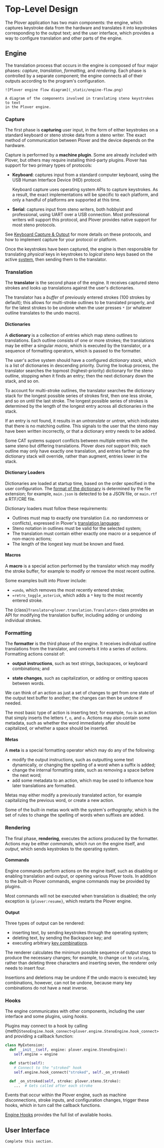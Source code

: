 # Top-Level Design

The Plover application has two main components: the engine, which captures
keystroke data from the hardware and translates it into keystrokes
corresponding to the output text; and the user interface, which provides a way
to configure translation and other parts of the engine.

## Engine

The translation process that occurs in the engine is composed of four major
phases: _capture_, _translation_, _formatting_, and _rendering_. Each phase is
controlled by a separate component; the engine connects all of their
outputs according to the program's configuration.

```{figure-md} engine-flow
![Plover engine flow diagram](_static/engine-flow.png)

A diagram of the components involved in translating steno keystrokes to text
in the Plover engine.
```

### Capture

The first phase is **capturing** user input, in the form of either keystrokes
on a standard keyboard or steno stroke data from a steno writer. The exact
method of communication between Plover and the device depends on the hardware.

Capture is performed by a **machine plugin**. Some are already included with
Plover, but others may require installing third-party plugins. Plover has
support for two primary types of protocols:

- **Keyboard**: captures input from a standard computer keyboard, using the USB
  Human Interface Device (HID) protocol.

  Keyboard capture uses operating system APIs to capture keystrokes. As a
  result, the exact implementations will be specific to each platform, and only
  a handful of platforms are supported at this time.

- **Serial**: captures input from steno writers, both hobbyist and professional,
  using UART over a USB connection. Most professional writers will support this
  protocol, and Plover provides native support for most steno protocols.

See [Keyboard Capture & Output](keyboard-capture-output) for more details on
these protocols, and how to implement capture for your protocol or platform.

Once the keystrokes have been captured, the engine is then responsible for
translating _physical_ keys in keystrokes to _logical_ steno keys based on
the active [system](api/system), then sending them to the translator.

### Translation

The **translator** is the second phase of the engine. It receives captured
steno strokes and looks up translations against the user's dictionaries.

The translator has a _buffer_ of previously entered strokes (100 strokes by
default); this allows for multi-stroke outlines to be translated properly,
and for the latest strokes to be undone when the user presses `*` (or whatever
outline translates to the undo macro).

#### Dictionaries

A **dictionary** is a collection of entries which map steno outlines to
translations. Each outline consists of one or more strokes; the translations
may be either a singular _macro_, which is executed by the translator,
or a sequence of formatting operators, which is passed to the formatter.

The user's active system should have a configured _dictionary stack_, which is
a list of dictionaries in descending priority. During the lookup process,
the translator searches the topmost (highest-priority) dictionary for the steno
outline, stopping when it finds an entry; then the next dictionary down the
stack, and so on.

To account for multi-stroke outlines, the translator searches the dictionary
stack for the longest possible series of strokes first, then one less stroke,
and so on until the last stroke. The longest possible series of strokes is
determined by the length of the longest entry across all dictionaries in the
stack.

If an entry is not found, it results in an _untranslate_ or _untran_, which
indicates that there is no matching outline. This signals to the user that
the steno may have been written incorrectly, or that a dictionary entry needs
to be added.

Some CAT systems support conflicts between multiple entries with the same
steno but differing translations. Plover _does not_ support this; each outline
may only have exactly one translation, and entries farther up the dictionary
stack will override, rather than augment, entries lower in the stack.

#### Dictionary Loaders

Dictionaries are loaded at startup time, based on the order specified in the
user configuration. The [format of the dictionary](dict_formats) is determined
by the file extension; for example, `main.json` is detected to be a JSON file,
or `main.rtf` a RTF/CRE file.

Dictionary loaders must follow these requirements:

- Outlines must map to exactly one translation (i.e. no randomness or conflicts),
  expressed in Plover's [translation language](translation_language);
- Steno notation in outlines must be valid for the selected system;
- The translation must contain either exactly one macro or a sequence of
  non-macro actions;
- The length of the longest key must be known and fixed.

#### Macros

A **macro** is a special action performed by the translator which may modify
the stroke buffer, for example to modify or remove the most recent outline.

Some examples built into Plover include:

- `=undo`, which removes the most recently entered stroke;
- `=retro_toggle_asterisk`, which adds a `*` key to the most recently entered stroke.

The {class}`Translator<plover.translation.Translator>` class provides an API
for modifying the translation buffer, including adding or undoing individual
strokes.

### Formatting

The **formatter** is the third phase of the engine. It receives individual
outline translations from the translator, and converts it into a series of
_actions_. Formatting actions consist of:

- **output instructions**, such as text strings, backspaces, or keyboard
  combinations; and

- **state changes**, such as capitalization, or adding or omitting spaces
  between words.

We can think of an action as just a set of changes to get from one state of
the output text buffer to another; the changes can then be undone if needed.

The most basic type of action is inserting text; for example, `foo` is an
action that simply inserts the letters `f`, `o`, and `o`. Actions may also
contain some metadata, such as whether the word immediately after should be
capitalized, or whether a space should be inserted.

#### Metas

A **meta** is a special formatting operator which may do any of the following:

- modify the output instructions, such as outputting some text dynamically, or
  changing the spelling of a word when a suffix is added;
- change the internal formatting state, such as removing a space before the
  next word;
- add some metadata to an action, which may be used to influence how later
  translations are formatted.

Metas may either modify a previously translated action, for example
capitalizing the previous word, or create a new action.

Some of the built-in metas work with the system's _orthography_, which is the
set of rules to change the spelling of words when suffixes are added.

### Rendering

The final phase, **rendering**, executes the actions produced by the formatter.
Actions may be either _commands_, which run on the engine itself, and _output_,
which sends keystrokes to the operating system.

#### Commands

Engine commands perform actions on the engine itself, such as disabling or
enabling translation and output, or opening various Plover tools. In addition
to the built-in Plover commands, engine commands may be provided by plugins.

Most commands will not be executed when translation is disabled; the only
exception is `{plover:resume}`, which restarts the Plover engine.

#### Output

Three types of output can be rendered:

- inserting text, by sending keystrokes through the operating system;
- deleting text, by sending the Backspace key; and
- executing arbitrary [key combinations](key_combo).

The renderer calculates the minimum possible sequence of output steps to
produce the necessary changes; for example, to change `cat` to `catalog`,
rather than deleting three characters and inserting seven, the renderer only
needs to insert four.

Insertions and deletions may be undone if the undo macro is executed;
key combinations, however, can not be undone, because many key combinations do
not have a neat inverse.

### Hooks

The engine communicates with other components, including the user interface
and some plugins, using _hooks_.

Plugins may connect to a hook by calling {meth}`StenoEngine.hook_connect<plover.engine.StenoEngine.hook_connect>`
and providing a callback function:

```python
class MyExtension:
  def __init__(self, engine: plover.engine.StenoEngine):
    self.engine = engine

  def start(self):
    # Connect to the "stroked" hook
    self.engine.hook_connect("stroked", self._on_stroked)

  def _on_stroked(self, stroke: plover.steno.Stroke):
    ...  # Gets called after each stroke
```

Events that occur within the Plover engine, such as machine disconnections,
stroke inputs, and configuration changes, trigger these hooks, which in turn
call the callback functions.

[Engine Hooks](engine-hooks) provides the full list of available hooks.

## User Interface

```{todo}
Complete this section.
```

